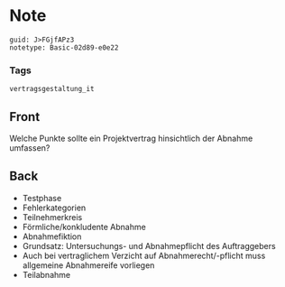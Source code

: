 # Note
```
guid: J>FGjfAPz3
notetype: Basic-02d89-e0e22
```

### Tags
```
vertragsgestaltung_it
```

## Front
Welche Punkte sollte ein Projektvertrag hinsichtlich der Abnahme umfassen?

## Back
<ul><li>Testphase</li><li>Fehlerkategorien</li><li>Teilnehmerkreis</li><li>Förmliche/konkludente Abnahme</li><li>Abnahmefiktion</li><li>Grundsatz: Untersuchungs- und Abnahmepflicht des Auftraggebers</li><li>Auch bei vertraglichem Verzicht auf Abnahmerecht/-pflicht muss allgemeine Abnahmereife vorliegen</li><li>Teilabnahme</li></ul>
